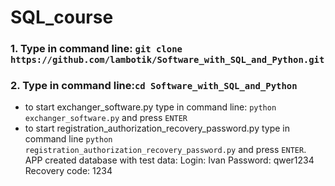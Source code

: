 # SQL_course
### 1. Type in command line: ```git clone https://github.com/lambotik/Software_with_SQL_and_Python.git```
### 2. Type in command line:```cd Software_with_SQL_and_Python```
- to start exchanger_software.py type in command line: ```python exchanger_software.py``` and press ```ENTER```
- to start registration_authorization_recovery_password.py type in command line ```python registration_authorization_recovery_password.py``` and press ```ENTER```.
  APP created database with test data:
  Login: Ivan
  Password: qwer1234
  Recovery code: 1234
